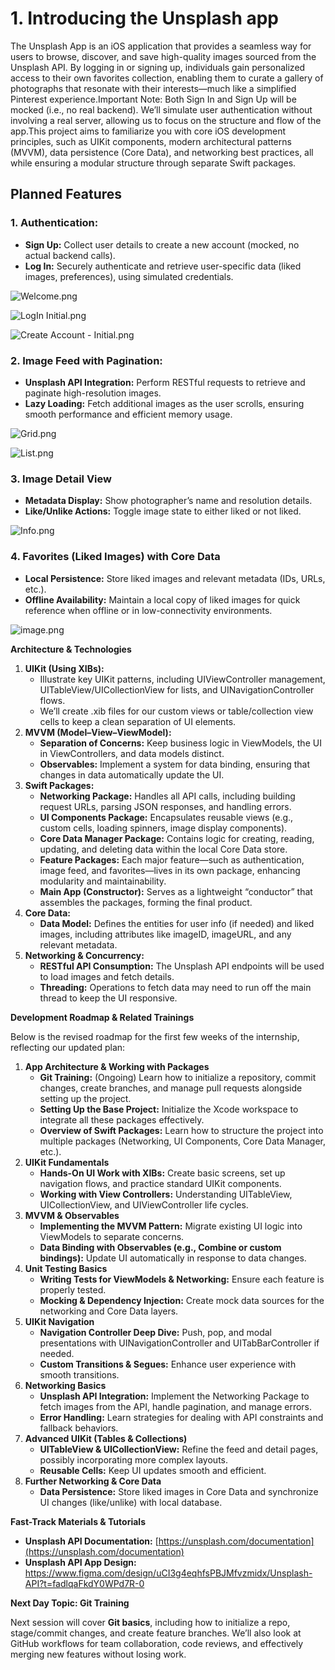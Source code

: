 # 1. Introducing the Unsplash app

The Unsplash App is an iOS application that provides a seamless way for users to browse, discover, and save high-quality images sourced from the Unsplash API. By logging in or signing up, individuals gain personalized access to their own favorites collection, enabling them to curate a gallery of photographs that resonate with their interests—much like a simplified Pinterest experience.Important Note: Both Sign In and Sign Up will be mocked (i.e., no real backend). We’ll simulate user authentication without involving a real server, allowing us to focus on the structure and flow of the app.This project aims to familiarize you with core iOS development principles, such as UIKit components, modern architectural patterns (MVVM), data persistence (Core Data), and networking best practices, all while ensuring a modular structure through separate Swift packages.

## Planned Features

### 1. Authentication:

- **Sign Up:** Collect user details to create a new account (mocked, no actual backend calls).
- **Log In:** Securely authenticate and retrieve user-specific data (liked images, preferences), using simulated credentials.

![Welcome.png](1%20Introducing%20the%20Unsplash%20app%2019dc0fcd760f8073a694dbc1132527e9/Welcome.png)

![LogIn Initial.png](1%20Introducing%20the%20Unsplash%20app%2019dc0fcd760f8073a694dbc1132527e9/LogIn_Initial.png)

![Create Account - Initial.png](1%20Introducing%20the%20Unsplash%20app%2019dc0fcd760f8073a694dbc1132527e9/Create_Account_-_Initial.png)

### 2. Image Feed with Pagination:

- **Unsplash API Integration:** Perform RESTful requests to retrieve and paginate high-resolution images.
- **Lazy Loading:** Fetch additional images as the user scrolls, ensuring smooth performance and efficient memory usage.

![Grid.png](1%20Introducing%20the%20Unsplash%20app%2019dc0fcd760f8073a694dbc1132527e9/Grid.png)

![List.png](1%20Introducing%20the%20Unsplash%20app%2019dc0fcd760f8073a694dbc1132527e9/List.png)

### 3. Image Detail View

- **Metadata Display:** Show photographer’s name and resolution details.
- **Like/Unlike Actions:** Toggle image state to either liked or not liked.

![Info.png](1%20Introducing%20the%20Unsplash%20app%2019dc0fcd760f8073a694dbc1132527e9/Info.png)

### 4. Favorites (Liked Images) with Core Data

- **Local Persistence:** Store liked images and relevant metadata (IDs, URLs, etc.).
- **Offline Availability:** Maintain a local copy of liked images for quick reference when offline or in low-connectivity environments.

![image.png](1%20Introducing%20the%20Unsplash%20app%2019dc0fcd760f8073a694dbc1132527e9/image.png)

**Architecture & Technologies**

1. **UIKit (Using XIBs):**
    - Illustrate key UIKit patterns, including UIViewController management, UITableView/UICollectionView for lists, and UINavigationController flows.
    - We’ll create .xib files for our custom views or table/collection view cells to keep a clean separation of UI elements.
2. **MVVM (Model–View–ViewModel):**
    - **Separation of Concerns:** Keep business logic in ViewModels, the UI in ViewControllers, and data models distinct.
    - **Observables:** Implement a system for data binding, ensuring that changes in data automatically update the UI.
3. **Swift Packages:**
    - **Networking Package:** Handles all API calls, including building request URLs, parsing JSON responses, and handling errors.
    - **UI Components Package:** Encapsulates reusable views (e.g., custom cells, loading spinners, image display components).
    - **Core Data Manager Package:** Contains logic for creating, reading, updating, and deleting data within the local Core Data store.
    - **Feature Packages:** Each major feature—such as authentication, image feed, and favorites—lives in its own package, enhancing modularity and maintainability.
    - **Main App (Constructor):** Serves as a lightweight “conductor” that assembles the packages, forming the final product.
4. **Core Data:**
    - **Data Model:** Defines the entities for user info (if needed) and liked images, including attributes like imageID, imageURL, and any relevant metadata.
5. **Networking & Concurrency:**
    - **RESTful API Consumption:** The Unsplash API endpoints will be used to load images and fetch details.
    - **Threading:** Operations to fetch data may need to run off the main thread to keep the UI responsive.

**Development Roadmap & Related Trainings**

Below is the revised roadmap for the first few weeks of the internship, reflecting our updated plan:

1. **App Architecture & Working with Packages**
    - **Git Training:** (Ongoing) Learn how to initialize a repository, commit changes, create branches, and manage pull requests alongside setting up the project.
    - **Setting Up the Base Project:** Initialize the Xcode workspace to integrate all these packages effectively.
    - **Overview of Swift Packages:** Learn how to structure the project into multiple packages (Networking, UI Components, Core Data Manager, etc.).
2. **UIKit Fundamentals**
    - **Hands-On UI Work with XIBs:** Create basic screens, set up navigation flows, and practice standard UIKit components.
    - **Working with View Controllers:** Understanding UITableView, UICollectionView, and UIViewController life cycles.
3. **MVVM & Observables**
    - **Implementing the MVVM Pattern:** Migrate existing UI logic into ViewModels to separate concerns.
    - **Data Binding with Observables (e.g., Combine or custom bindings):** Update UI automatically in response to data changes.
4. **Unit Testing Basics**
    - **Writing Tests for ViewModels & Networking:** Ensure each feature is properly tested.
    - **Mocking & Dependency Injection:** Create mock data sources for the networking and Core Data layers.
5. **UIKit Navigation**
    - **Navigation Controller Deep Dive:** Push, pop, and modal presentations with UINavigationController and UITabBarController if needed.
    - **Custom Transitions & Segues:** Enhance user experience with smooth transitions.
6. **Networking Basics**
    - **Unsplash API Integration:** Implement the Networking Package to fetch images from the API, handle pagination, and manage errors.
    - **Error Handling:** Learn strategies for dealing with API constraints and fallback behaviors.
7. **Advanced UIKit (Tables & Collections)**
    - **UITableView & UICollectionView:** Refine the feed and detail pages, possibly incorporating more complex layouts.
    - **Reusable Cells:** Keep UI updates smooth and efficient.
8. **Further Networking & Core Data**
    - **Data Persistence:** Store liked images in Core Data and synchronize UI changes (like/unlike) with local database.

**Fast-Track Materials & Tutorials**

- **Unsplash API Documentation:** [https://unsplash.com/documentation](https://unsplash.com/documentation)
- **Unsplash API App Design:** https://www.figma.com/design/uCI3g4eqhfsPBJMfvzmidx/Unsplash-API?t=fadlqaFkdY0WPd7R-0

**Next Day Topic: Git Training**

Next session will cover **Git basics**, including how to initialize a repo, stage/commit changes, and create feature branches. We’ll also look at GitHub workflows for team collaboration, code reviews, and effectively merging new features without losing work.